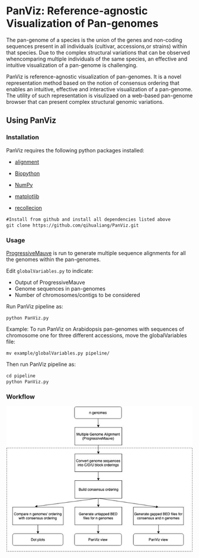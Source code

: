 # PanViz: Reference-agnostic Visualization of Pan-genomes
The pan-genome of a species is the union of the genes and non-coding sequences present in all individuals (cultivar, accessions,or strains) within that species. Due to the complex structural variations that can be observed whencomparing multiple individuals of the same species, an effective and intuitive visualization of a pan-genome is challenging. 

PanViz is reference-agnostic visualization of pan-genomes. It is a novel representation method based on the notion of consensus ordering that enables an intuitive, effective and interactive visualization of a pan-genome. The utility of such representation is visulizaed on  a web-based pan-genome browser that can present complex structural genomic variations.

## Using PanViz

### Installation
PanViz requires the following python packages installed:
-   [alignment](https://pypi.org/project/alignment/)

-   [Biopython](https://biopython.org)

-   [NumPy](https://numpy.org)

-   [matplotlib](https://matplotlib.org/3.2.1/api/_as_gen/matplotlib.pyplot.html)

-   [recollecion](https://pypi.org/project/recollection/)


```
#Install from github and install all dependencies listed above
git clone https://github.com/qihualiang/PanViz.git
```

### Usage
[ProgressiveMauve](http://darlinglab.org/mauve/user-guide/progressivemauve.html) is run to generate multiple sequence alignments for all the genomes within the pan-genomes. 

Edit `globalVariables.py` to indicate:
-    Output of ProgressiveMauve
-    Genome sequences in pan-genomes
-    Number of chromosomes/contigs to be considered

Run PanViz pipeline as:
```
python PanViz.py
```

Example:
To run PanViz on Arabidopsis pan-genomes with sequences of chromosome one for three different accessions, move the globalVariables file:
```
mv example/globalVariables.py pipeline/
```
Then run PanViz pipeline as:
```
cd pipeline
python PanViz.py
```

### Workflow
![panviz\[fig1\]](docs/figs/flowchart.jpg)
